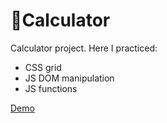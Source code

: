 # :abacus:Calculator

Calculator project. Here I practiced:
- CSS grid
- JS DOM manipulation
- JS functions

[Demo](https://stanochka.github.io/calculator/)
